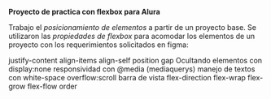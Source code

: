 **Proyecto de practica con flexbox para Alura**

Trabajo el *posicionamiento de elementos* a partir de un proyecto base.
Se utilizaron las _propiedades de flexbox_ para acomodar los 
elementos de un proyecto con los requerimientos solicitados en
figma:

justify-content
align-items
align-self
position
gap
Ocultando elementos con display:none
responsividad con @media (mediaquerys)
manejo de textos con white-space
overflow:scroll barra de vista 
flex-direction
flex-wrap
flex-grow
flex-flow
order

